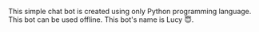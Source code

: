 This simple chat bot is created using only Python programming language. This bot can be used offline. This bot's name is Lucy 😇.
